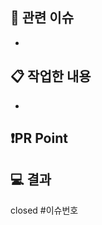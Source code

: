 ## 📌 관련 이슈
<!-- [이슈제목 #이슈번호](해당 이슈 주소) -->
- 

## 📋 작업한 내용
<!-- 작업 내용 -->
- 

## ❗️PR Point
<!-- 느낀 점, 고민 내용 -->

## 💻 결과


closed #이슈번호
